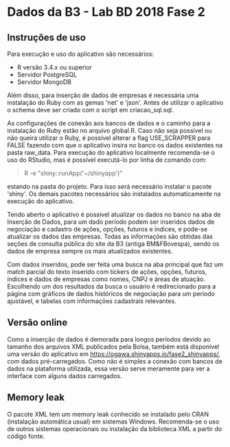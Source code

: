 # Dados da B3 - Lab BD 2018 Fase 2

## Instruções de uso

Para execução e uso do aplicativo são necessários:

- R versão 3.4.x ou superior
- Servidor PostgreSQL
- Servidor MongoDB

Além disso, para inserção de dados de empresas é necessária uma instalação do Ruby com as gemas 'net' e 'json'. 
Antes de utilizar o aplicativo o schema deve ser criado com o script em criacao_sql.sql.

As configurações de conexão aos bancos de dados e o caminho para a instalação do Ruby estão no arquivo global.R. Caso não seja possível ou não queira utilizar o Ruby, é possível alterar a flag USE_SCRAPPER para FALSE fazendo com que o aplicativo insira no banco os dados existentes na pasta raw_data. 
Para execução do aplicativo localmente recomenda-se o uso do RStudio, mas é possível executá-lo por linha de comando com:

> R -e "shiny::runApp('~/shinyapp')"

estando na pasta do projeto. Para isso será necessário instalar o pacote 'shiny'. Os demais pacotes necessários são instalados automaticamente 
na execução do aplicativo. 

Tendo aberto o aplicativo é possível atualizar os dados no banco na aba de Inserção de Dados, para um dado período podem ser inseridos dados de negociação e cadastro de ações, opções, futuros e índices, e pode-se atualizar os dados das empresas. Todas as informações são obtidas das seções de consulta pública do site da B3 (antiga BM&FBovespa), sendo os dados de empresa sempre os mais atualizados existentes. 

Com dados inseridos, pode ser feita uma busca na aba principal que faz um match parcial do texto inserido com tickers de ações, opções, futuros, índices e dados de empresas como nomes, CNPJ e áreas de atuação. Escolhendo um dos resultados da busca o usuário é redirecionado para a página com gráficos de dados históricos de negociação para um período ajustável, e tabelas com informações cadastrais relevantes. 

## Versão online

Como a inserção de dados é demorada para longos períodos devido ao tamanho dos arquivos XML publicados pela Bolsa, também está disponível uma versão do aplicativo em https://ogawa.shinyapps.io/fase2_shinyapps/, com 
dados pré-carregados. Como não é simples a conexão com bancos de dados na plataforma utilizada, essa versão serve meramente para ver 
a interface com alguns dados carregados. 

## Memory leak

O pacote XML tem um memory leak conhecido se instalado pelo CRAN (instalação automática usual) em sistemas Windows. Recomenda-se o uso de 
outros sistemas operacionais ou instalação da biblioteca XML a partir do código fonte. 
